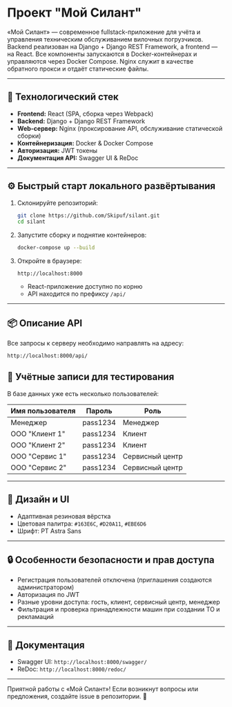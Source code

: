 # Проект "Мой Силант"

«Мой Силант» — современное fullstack-приложение для учёта и управления техническим обслуживанием вилочных погрузчиков. Backend реализован на Django + Django REST Framework, а frontend — на React. Все компоненты запускаются в Docker-контейнерах и управляются через Docker Compose. Nginx служит в качестве обратного прокси и отдаёт статические файлы.

---

## 🚀 Технологический стек

* **Frontend:** React (SPA, сборка через Webpack)
* **Backend:** Django + Django REST Framework
* **Web-сервер:** Nginx (проксирование API, обслуживание статической сборки)
* **Контейнеризация:** Docker & Docker Compose
* **Авторизация:** JWT токены
* **Документация API:** Swagger UI & ReDoc

---

## ⚙️ Быстрый старт локального развёртывания

1. Склонируйте репозиторий:

   ```bash
   git clone https://github.com/Skipuf/silant.git
   cd silant
   ```
2. Запустите сборку и поднятие контейнеров:

   ```bash
   docker-compose up --build
   ```
3. Откройте в браузере:

   ```
   http://localhost:8000
   ```

   * React-приложение доступно по корню
   * API находится по префиксу `/api/`

---

## 📦 Описание API

Все запросы к серверу необходимо направлять на адресу:

```
http://localhost:8000/api/
```

## 👥 Учётные записи для тестирования

В базе данных уже есть несколько пользователей:

| Имя пользователя | Пароль   | Роль            |
| ---------------- | -------- | --------------- |
| Менеджер         | pass1234 | Менеджер        |
| ООО "Клиент 1"   | pass1234 | Клиент          |
| ООО "Клиент 2"   | pass1234 | Клиент          |
| ООО "Сервис 1"   | pass1234 | Сервисный центр |
| ООО "Сервис 2"   | pass1234 | Сервисный центр |

---

## 🎨 Дизайн и UI

* Адаптивная резиновая вёрстка
* Цветовая палитра: `#163E6C`, `#D20A11`, `#EBE6D6`
* Шрифт: PT Astra Sans

---

## 🔒 Особенности безопасности и прав доступа

* Регистрация пользователей отключена (приглашения создаются администратором)
* Авторизация по JWT
* Разные уровни доступа: гость, клиент, сервисный центр, менеджер
* Фильтрация и проверка принадлежности машин при создании ТО и рекламаций

---

## 📖 Документация

* Swagger UI: `http://localhost:8000/swagger/`
* ReDoc: `http://localhost:8000/redoc/`

---

Приятной работы с «Мой Силант»! Если возникнут вопросы или предложения, создайте issue в репозитории. 🎉
